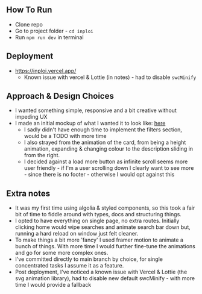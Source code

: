 ## How To Run

- Clone repo
- Go to project folder - `cd inploi`
- Run `npm run dev` in terminal

## Deployment

- https://inploi.vercel.app/
    - Known issue with vercel & Lottie (in notes) - had to disable `swcMinify` 

## Approach & Design Choices

- I wanted something simple, responsive and a bit creative without impeding UX
- I made an initial mockup of what I wanted it to look like: [here](https://www.figma.com/file/MhxwBDUeO7jem7VxzXxKMn/Untitled?node-id=0:1&t=KIY2uV8NIy6kv74T-1)
    - I sadly didn't have enough time to implement the filters section, would be a TODO with more time
    - I also strayed from the animation of the card, from being a height animation, expanding & changing colour to the description sliding in from the right.
    - I decided against a load more button as infinite scroll seems more user friendly - if I'm a user scrolling down I clearly want to see more - since there is no footer - otherwise I would opt against this

## Extra notes

- It was my first time using algolia & styled components, so this took a fair bit of time to fiddle around with types, docs and structuring things.
- I opted to have everything on single page, no extra routes. Initially clicking home would wipe searches and animate search bar down but, running a hard reload on window just felt cleaner.
- To make things a bit more 'fancy' I used framer motion to animate a bunch of things. With more time I would further fine-tune the animations and go for some more complex ones.
- I've committed directly to main branch by choice, for single concentrated tasks I assume it as a feature.
- Post deployment, I've noticed a known issue with Vercel & Lottie (the svg animation library), had to disable new default swcMinify - with more time I would provide a fallback
